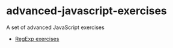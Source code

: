 # advanced-javascript-exercises
A set of advanced JavaScript exercises

* [RegExp exercises](/regex-exercises/)

